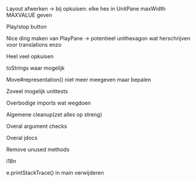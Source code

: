 Layout afwerken
    -> bij opkuisen: elke hex in UnitPane maxWidth MAXVALUE geven

Play/stop button

Nice ding maken van PlayPane
-> potentieel unithexagon wat herschrijven voor translations enzo

Heel veel opkuisen

toStrings waar mogelijk

Move#representation() niet meer meegeven maar bepalen

Zoveel mogelijk unittests

Overbodige imports wat wegdoen

Algemene cleanup(zet alles op streng)

Overal argument checks

Overal jdocs

Remove unused methods

i18n

e.printStackTrace() in main verwijderen
